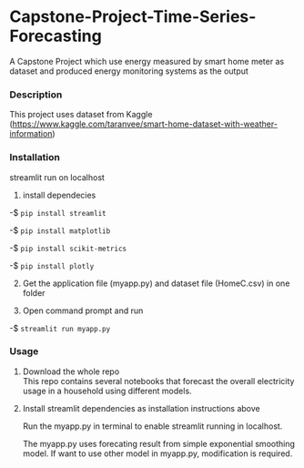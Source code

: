 # Capstone-Project-Time-Series-Forecasting
A Capstone Project which use energy measured by smart home meter as dataset and produced energy monitoring systems as the output 

### Description
This project uses dataset from Kaggle (https://www.kaggle.com/taranvee/smart-home-dataset-with-weather-information)

### Installation
streamlit run on localhost
1. install dependecies

 -$ `pip install streamlit`
 
 -$ `pip install matplotlib`
 
 -$ `pip install scikit-metrics`
 
 -$ `pip install plotly`
 
2. Get the application file (myapp.py) and dataset file (HomeC.csv) in one folder

3. Open command prompt and run 
 
 -$ `streamlit run myapp.py`

### Usage
1. Download the whole repo  
   This repo contains several notebooks that forecast the overall electricity usage in a household using different models.
   
2. Install streamlit dependencies as installation instructions above 
  
   Run the myapp.py in terminal to enable streamlit running in localhost. 

   The myapp.py uses forecating result from simple exponential smoothing model. If want to use other model in myapp.py, modification is required.   
